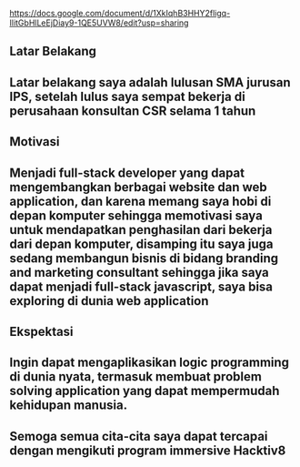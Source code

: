 https://docs.google.com/document/d/1XkIqhB3HHY2fligq-IlitGbHlLeEjDiay9-1QE5UVW8/edit?usp=sharing

[//]: # (Ceritakan sedikit tentang latar belakangmu seperti pendidikan terakhir atau pekerjaan sebelumnya)
## Latar Belakang
## Latar belakang saya adalah lulusan SMA jurusan IPS, setelah lulus saya sempat bekerja di perusahaan konsultan CSR selama 1 tahun

[//]: # (Motivasi apa yang mendorongmu untuk ikut program coding bootcamp di Hacktiv8?)
## Motivasi
## Menjadi full-stack developer yang dapat mengembangkan berbagai website dan web application, dan karena memang saya hobi di depan komputer sehingga memotivasi saya untuk mendapatkan penghasilan dari bekerja dari depan komputer, disamping itu saya juga sedang membangun bisnis di bidang branding and marketing consultant sehingga jika saya dapat menjadi full-stack javascript, saya bisa exploring di dunia web application

[//]: # (Beri tahu kami, apa yang ingin kamu dapatkan di Hacktiv8 dan apa yang ingin kamu capai setelah lulus dari sini?)
## Ekspektasi
## Ingin dapat mengaplikasikan logic programming di dunia nyata, termasuk membuat problem solving application yang dapat mempermudah kehidupan manusia.

[//]: # (Apakah ada hal lain yang ingin disampaikan? Bila ada, kamu bebas untuk menuliskannya)
## Semoga semua cita-cita saya dapat tercapai dengan mengikuti program immersive Hacktiv8
